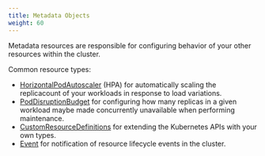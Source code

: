 ```yaml
---
title: Metadata Objects
weight: 60
---
```


Metadata resources are responsible for configuring behavior of your other
resources within the cluster.

Common resource types:

- [HorizontalPodAutoscaler](../resources/horizontalpodautoscaler-v1-autoscaling/)
  (HPA) for automatically scaling the replicacount of your workloads in
  response to load variations.
- [PodDisruptionBudget](../resources/poddisruptionbudget-v1beta1-policy) for
  configuring how many replicas in a given workload maybe made concurrently
  unavailable when performing maintenance.
- [CustomResourceDefinitions](../resources/customresourcedefinitions-v1-apiextensions)
  for extending the Kubernetes APIs with your own types.
- [Event](../resources/event-v1-core/) for notification of resource lifecycle
  events in the cluster.

